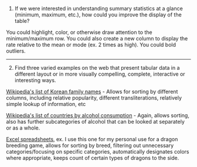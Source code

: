 1) If we were interested in understanding summary statistics at a glance (minimum, maximum, etc.), how could you improve the display of the table?

You could highlight, color, or otherwise draw attention to the minimum/maximum row. You could also create a new column to display the rate relative to the mean or mode (ex. 2 times as high). You could bold outliers.

----------


2) Find three varied examples on the web that present tabular data in a different layout or in more visually compelling, complete, interactive or interesting ways.

[Wikipedia's list of Korean family names](http://en.wikipedia.org/wiki/List_of_Korean_family_names) - Allows for sorting by different columns, including relative popularity, different transliterations, relatively simple lookup of information, etc

[Wikipedia's list of countries by alcohol consumption](http://en.wikipedia.org/wiki/List_of_countries_by_alcohol_consumption) - Again, allows sorting, also has further subcategories of alcohol that can be looked at separately or as a whole.

[Excel spreadsheets](https://docs.google.com/spreadsheets/d/1sM772m_ydvPzlBfeZ9-uXDXCMHgjbwXp7Y9ArhA2EIg/edit#gid=1863678430), ex. I use this one for my personal use for a dragon breeding game, allows for sorting by breed, filtering out unnecessary categories/focusing on specific categories, automatically designates colors where appropriate, keeps count of certain types of dragons to the side.